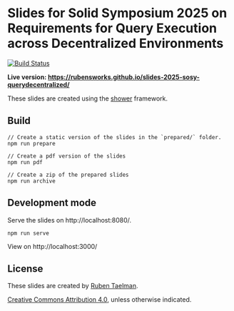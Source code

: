 # Slides for Solid Symposium 2025 on Requirements for Query Execution across Decentralized Environments
[![Build Status](https://github.com/rubensworks/slides-2025-sosy-querydecentralized/workflows/Build%20and%20Deploy/badge.svg)](https://rubensworks.github.io/slides-2025-sosy-querydecentralized/)

**Live version: https://rubensworks.github.io/slides-2025-sosy-querydecentralized/**

These slides are created using the [shower](https://github.com/shower/shower) framework.

## Build

```
// Create a static version of the slides in the `prepared/` folder.
npm run prepare

// Create a pdf version of the slides
npm run pdf

// Create a zip of the prepared slides
npm run archive
```

## Development mode

Serve the slides on http://localhost:8080/.

```
npm run serve
```

View on http://localhost:3000/

## License

These slides are created by [Ruben Taelman](https://rubensworks.net/).

[Creative Commons Attribution 4.0](https://creativecommons.org/licenses/by/4.0/), unless otherwise indicated.
